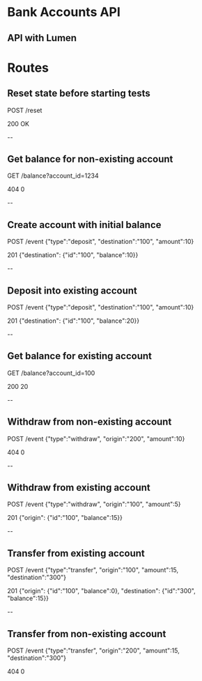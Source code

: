 # Bank Accounts API
API with Lumen
--

# Routes
## Reset state before starting tests

POST /reset

200 OK


--
## Get balance for non-existing account

GET /balance?account_id=1234

404 0


--
## Create account with initial balance

POST /event {"type":"deposit", "destination":"100", "amount":10}

201 {"destination": {"id":"100", "balance":10}}


--
## Deposit into existing account

POST /event {"type":"deposit", "destination":"100", "amount":10}

201 {"destination": {"id":"100", "balance":20}}


--
## Get balance for existing account

GET /balance?account_id=100

200 20

--
## Withdraw from non-existing account

POST /event {"type":"withdraw", "origin":"200", "amount":10}

404 0

--
## Withdraw from existing account

POST /event {"type":"withdraw", "origin":"100", "amount":5}

201 {"origin": {"id":"100", "balance":15}}

--
## Transfer from existing account

POST /event {"type":"transfer", "origin":"100", "amount":15, "destination":"300"}

201 {"origin": {"id":"100", "balance":0}, "destination": {"id":"300", "balance":15}}

--
## Transfer from non-existing account

POST /event {"type":"transfer", "origin":"200", "amount":15, "destination":"300"}

404 0

